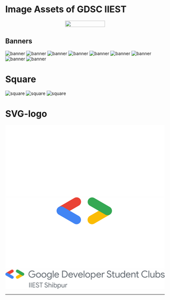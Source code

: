 # Image Assets of GDSC IIEST

<p align="center">
<img height="50%" width="50%" src="./assets/stock-dsc-icon.png" />
</p>


## Banners

![banner](./assets/banner/light-center-aligned.png)
![banner](./assets/banner/light-center-aligned.png)
![banner](./assets/banner/dark-center-aligned.png)
![banner](./assets/banner/dark-left-aligned.png)
![banner](./assets/banner/gdsc-iiest-horizontal.png)
![banner](./assets/banner/gdsc-iiest-horizontalx2.png)
![banner](./assets/banner/light-transparent-fullname.png)
![banner](./assets/banner/light-transparent-fullname.svg)
![banner](./assets/banner/linkedin.png)


# Square

![square](./assets/square/light-fullname.png)
![square](./assets/square/light-shortname.png)
![square](./assets/square/profile.svg)

# SVG-logo

![svg-logo](./assets/svg-logo/gdsc-iiest-all-white.svg)
![svg-logo](./assets/svg-logo/gdsc-iiest-color-logo-white-text.svg)
![svg-logo](./assets/svg-logo/gdsc-iiest-horizontal.svg)

---